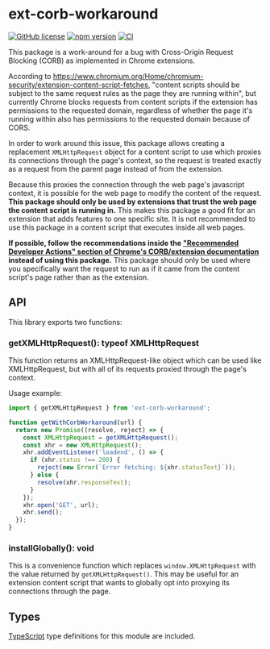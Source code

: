# ext-corb-workaround

[![GitHub license](https://img.shields.io/badge/license-MIT-blue.svg)](https://github.com/Macil/ext-corb-workaround/blob/master/LICENSE.txt) [![npm version](https://badge.fury.io/js/ext-corb-workaround.svg)](https://badge.fury.io/js/ext-corb-workaround) [![CI](https://github.com/Macil/ext-corb-workaround/workflows/CI/badge.svg)](https://github.com/Macil/ext-corb-workaround/actions?query=workflow%3ACI+branch%3Amaster)

This package is a work-around for a bug with Cross-Origin Request Blocking (CORB) as implemented in Chrome extensions.

According to https://www.chromium.org/Home/chromium-security/extension-content-script-fetches, "content scripts should be subject to the same request rules as the page they are running within", but currently Chrome blocks requests from content scripts if the extension has permissions to the requested domain, regardless of whether the page it's running within also has permissions to the requested domain because of CORS.

In order to work around this issue, this package allows creating a replacement `XMLHttpRequest` object for a content script to use which proxies its connections through the page's context, so the request is treated exactly as a request from the parent page instead of from the extension.

Because this proxies the connection through the web page's javascript context, it is possible for the web page to modify the content of the request. **This package should only be used by extensions that trust the web page the content script is running in.** This makes this package a good fit for an extension that adds features to one specific site. It is not recommended to use this package in a content script that executes inside all web pages.

**If possible, follow the recommendations inside the ["Recommended Developer Actions" section of Chrome's CORB/extension documentation](https://www.chromium.org/Home/chromium-security/extension-content-script-fetches#TOC-Recommended-Developer-Actions) instead of using this package.** This package should only be used where you specifically want the request to run as if it came from the content script's page rather than as the extension.

## API

This library exports two functions:

### getXMLHttpRequest(): typeof XMLHttpRequest

This function returns an XMLHttpRequest-like object which can be used like XMLHttpRequest, but with all of its requests proxied through the page's context.

Usage example:

```js
import { getXMLHttpRequest } from 'ext-corb-workaround';

function getWithCorbWorkaround(url) {
  return new Promise((resolve, reject) => {
    const XMLHttpRequest = getXMLHttpRequest();
    const xhr = new XMLHttpRequest();
    xhr.addEventListener('loadend', () => {
      if (xhr.status !== 200) {
        reject(new Error(`Error fetching: ${xhr.statusText}`));
      } else {
        resolve(xhr.responseText);
      }
    });
    xhr.open('GET', url);
    xhr.send();
  });
}
```

### installGlobally(): void

This is a convenience function which replaces `window.XMLHttpRequest` with the value returned by `getXMLHttpRequest()`. This may be useful for an extension content script that wants to globally opt into proxying its connections through the page.

## Types

[TypeScript](https://www.typescriptlang.org/) type definitions for this module are included.
